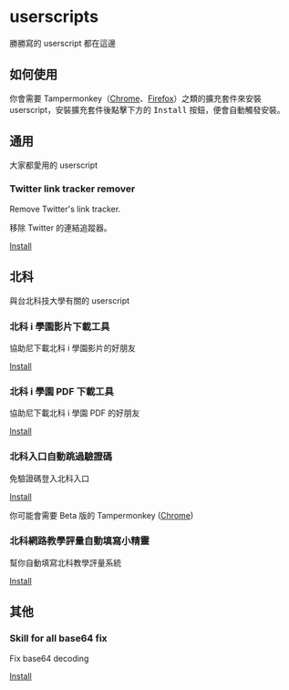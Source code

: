 # userscripts
勝勝寫的 userscript 都在這邊

## 如何使用
你會需要 Tampermonkey（[Chrome](https://chrome.google.com/webstore/detail/tampermonkey/dhdgffkkebhmkfjojejmpbldmpobfkfo)、[Firefox](https://addons.mozilla.org/zh-TW/firefox/addon/tampermonkey/)）之類的擴充套件來安裝 userscript，安裝擴充套件後點擊下方的 <kbd>Install</kbd> 按鈕，便會自動觸發安裝。
## 通用
大家都愛用的 userscript
### Twitter link tracker remover
Remove Twitter's link tracker.

移除 Twitter 的連結追蹤器。

[Install](https://github.com/gnehs/userscripts/raw/main/Twitter-link-tracker-remover.user.js)
## 北科
與台北科技大學有關的 userscript
### 北科 i 學園影片下載工具
協助尼下載北科 i 學園影片的好朋友

[Install](https://github.com/gnehs/userscripts/raw/main/ntut-istudy-downloader.user.js)
### 北科 i 學園 PDF 下載工具
協助尼下載北科 i 學園 PDF 的好朋友

[Install](https://github.com/gnehs/userscripts/raw/main/ntut-istudy-pdf-downloader.user.js)
### 北科入口自動跳過驗證碼
免驗證碼登入北科入口

[Install](https://github.com/gnehs/userscripts/raw/main/ntut-skip-captcha.user.js)

你可能會需要 Beta 版的 Tampermonkey ([Chrome](https://chrome.google.com/webstore/detail/tampermonkey-beta/gcalenpjmijncebpfijmoaglllgpjagf))

### 北科網路教學評量自動填寫小精靈
幫你自動填寫北科教學評量系統

[Install](https://github.com/gnehs/userscripts/raw/main/ntut-autofill-assessment.user.js)

## 其他
### Skill for all base64 fix
Fix base64 decoding


[Install](https://github.com/gnehs/userscripts/raw/main/skillsforall.user.js)